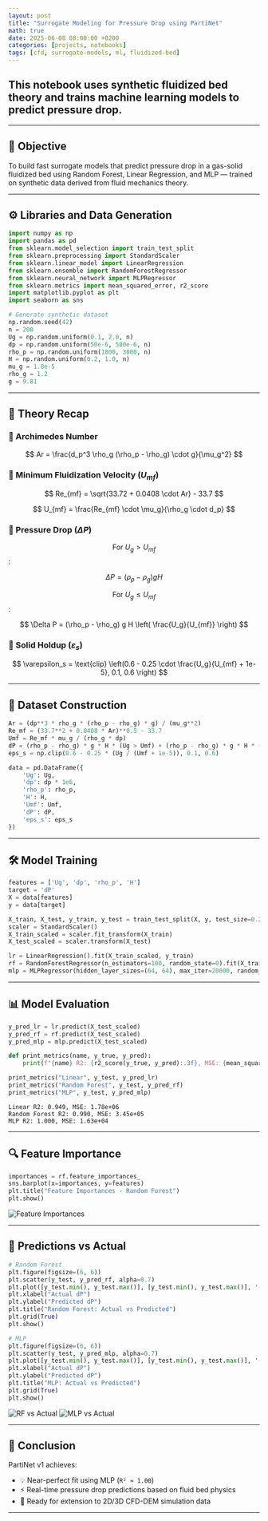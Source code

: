 ```yaml
---
layout: post
title: "Surrogate Modeling for Pressure Drop using PartiNet"
math: true
date: 2025-06-08 08:00:00 +0200
categories: [projects, notebooks]
tags: [cfd, surrogate-models, ml, fluidized-bed]
---
```


## This notebook uses synthetic fluidized bed theory and trains machine learning models to predict pressure drop.

---

## 🧪 Objective

To build fast surrogate models that predict pressure drop in a gas-solid fluidized bed using Random Forest, Linear Regression, and MLP — trained on synthetic data derived from fluid mechanics theory.

---

## ⚙️ Libraries and Data Generation

```python
import numpy as np
import pandas as pd
from sklearn.model_selection import train_test_split
from sklearn.preprocessing import StandardScaler
from sklearn.linear_model import LinearRegression
from sklearn.ensemble import RandomForestRegressor
from sklearn.neural_network import MLPRegressor
from sklearn.metrics import mean_squared_error, r2_score
import matplotlib.pyplot as plt
import seaborn as sns
```

```python
# Generate synthetic dataset
np.random.seed(42)
n = 200
Ug = np.random.uniform(0.1, 2.0, n)
dp = np.random.uniform(50e-6, 500e-6, n)
rho_p = np.random.uniform(1000, 3000, n)
H = np.random.uniform(0.2, 1.0, n)
mu_g = 1.8e-5
rho_g = 1.2
g = 9.81
```

---

## 📘 Theory Recap

### 🔹 Archimedes Number

$$
Ar = \frac{d_p^3 \rho_g (\rho_p - \rho_g) \cdot g}{\mu_g^2}
$$

### 🔹 Minimum Fluidization Velocity $(U_{mf})$

$$
Re_{mf} = \sqrt{33.72 + 0.0408 \cdot Ar} - 33.7
$$

$$
U_{mf} = \frac{Re_{mf} \cdot \mu_g}{\rho_g \cdot d_p}
$$

### 🔹 Pressure Drop $(\Delta P)$

$$\text{For } U_g > U_{mf}$$:

$$
\Delta P = (\rho_p - \rho_g) g H
$$

$$\text{For } U_g \leq U_{mf}$$:

$$
\Delta P = (\rho_p - \rho_g) g H \left( \frac{U_g}{U_{mf}} \right)
$$

### 🔹 Solid Holdup $(\varepsilon_s)$

$$
\varepsilon_s = \text{clip} \left(0.6 - 0.25 \cdot \frac{U_g}{U_{mf} + 1e-5}, 0.1, 0.6 \right)
$$

---


## 🧲 Dataset Construction

```python
Ar = (dp**3 * rho_g * (rho_p - rho_g) * g) / (mu_g**2)
Re_mf = (33.7**2 + 0.0408 * Ar)**0.5 - 33.7
Umf = Re_mf * mu_g / (rho_g * dp)
dP = (rho_p - rho_g) * g * H * (Ug > Umf) + (rho_p - rho_g) * g * H * (Ug <= Umf) * (Ug / Umf)
eps_s = np.clip(0.6 - 0.25 * (Ug / (Umf + 1e-5)), 0.1, 0.6)
```

```python
data = pd.DataFrame({
    'Ug': Ug,
    'dp': dp * 1e6,
    'rho_p': rho_p,
    'H': H,
    'Umf': Umf,
    'dP': dP,
    'eps_s': eps_s
})
```

---

## 🛠️ Model Training

```python
features = ['Ug', 'dp', 'rho_p', 'H']
target = 'dP'
X = data[features]
y = data[target]

X_train, X_test, y_train, y_test = train_test_split(X, y, test_size=0.2, random_state=0)
scaler = StandardScaler()
X_train_scaled = scaler.fit_transform(X_train)
X_test_scaled = scaler.transform(X_test)
```

```python
lr = LinearRegression().fit(X_train_scaled, y_train)
rf = RandomForestRegressor(n_estimators=100, random_state=0).fit(X_train_scaled, y_train)
mlp = MLPRegressor(hidden_layer_sizes=(64, 64), max_iter=20000, random_state=0).fit(X_train_scaled, y_train)
```

---

## 📊 Model Evaluation

```python
y_pred_lr = lr.predict(X_test_scaled)
y_pred_rf = rf.predict(X_test_scaled)
y_pred_mlp = mlp.predict(X_test_scaled)

def print_metrics(name, y_true, y_pred):
    print(f"{name} R2: {r2_score(y_true, y_pred):.3f}, MSE: {mean_squared_error(y_true, y_pred):.2e}")

print_metrics("Linear", y_test, y_pred_lr)
print_metrics("Random Forest", y_test, y_pred_rf)
print_metrics("MLP", y_test, y_pred_mlp)
```

```
Linear R2: 0.949, MSE: 1.78e+06  
Random Forest R2: 0.990, MSE: 3.45e+05  
MLP R2: 1.000, MSE: 1.63e+04
```

---

## 🔍 Feature Importance

```python
importances = rf.feature_importances_
sns.barplot(x=importances, y=features)
plt.title("Feature Importances - Random Forest")
plt.show()
```

![Feature Importances](/assets/notebooks/PartiNet_v1_FluBedSurrogate_files/PartiNet_v1_FluBedSurrogate_12_0.png)

---

## 🎯 Predictions vs Actual

```python
# Random Forest
plt.figure(figsize=(6, 6))
plt.scatter(y_test, y_pred_rf, alpha=0.7)
plt.plot([y_test.min(), y_test.max()], [y_test.min(), y_test.max()], '--r')
plt.xlabel("Actual dP")
plt.ylabel("Predicted dP")
plt.title("Random Forest: Actual vs Predicted")
plt.grid(True)
plt.show()

# MLP
plt.figure(figsize=(6, 6))
plt.scatter(y_test, y_pred_mlp, alpha=0.7)
plt.plot([y_test.min(), y_test.max()], [y_test.min(), y_test.max()], '--r')
plt.xlabel("Actual dP")
plt.ylabel("Predicted dP")
plt.title("MLP: Actual vs Predicted")
plt.grid(True)
plt.show()
```

![RF vs Actual](/assets/notebooks/PartiNet_v1_FluBedSurrogate_files/PartiNet_v1_FluBedSurrogate_13_0.png)
![MLP vs Actual](/assets/notebooks/PartiNet_v1_FluBedSurrogate_files/PartiNet_v1_FluBedSurrogate_13_1.png)

---

## 🧫 Conclusion

PartiNet v1 achieves:

* 💡 Near-perfect fit using MLP (`R² ≈ 1.00`)
* ⚡ Real-time pressure drop predictions based on fluid bed physics
* 🚀 Ready for extension to 2D/3D CFD-DEM simulation data

---

